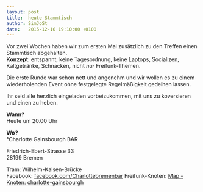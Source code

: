 ```yaml
---
layout: post
title:  heute Stammtisch
author: SimJoSt
date:   2015-12-16 19:10:00 +0100
---
```

Vor zwei Wochen haben wir zum ersten Mal zusätzlich zu den Treffen einen Stammtisch abgehalten.  
**Konzept**: entspannt, keine Tagesordnung, keine Laptops, Socializen, Kaltgetränke, Schnacken, nicht *nur* Freifunk-Themen.

Die erste Runde war schon nett und angenehm und wir wollen es zu einem wiederholenden Event ohne festgelegte Regelmäßigkeit gedeihen lassen.

Ihr seid alle herzlich eingeladen vorbeizukommen, mit uns zu koversieren und einen zu heben.

**Wann?**  
Heute um 20.00 Uhr

**Wo?**  
°Charlotte Gainsbourgh BAR

Friedrich-Ebert-Strasse 33  
28199 Bremen

Tram: Wilhelm-Kaisen-Brücke  
Facebook: [facebook.com/Charlottebremenbar](https://www.facebook.com/Charlottebremenbar)
Freifunk-Knoten: [Map - Knoten: charlotte-gainsbourgh](https://map.bremen.freifunk.net/#!/de/map/c4e984a1c800)
